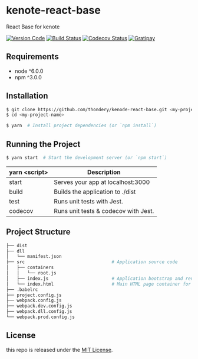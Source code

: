# kenote-react-base

React Base for kenote

[![Version Code][version-image]][version-url]
[![Build Status][travis-image]][travis-url]
[![Codecov Status][codecov-image]][codecov-url]
[![Gratipay][licensed-image]][licensed-url]

[version-image]: https://img.shields.io/badge/version-v1.1.0-orange.svg
[version-url]: https://github.com/thondery/kenode-react-base
[travis-image]: https://travis-ci.org/thondery/kenote-react-base.svg?branch=master
[travis-url]: https://travis-ci.org/thondery/kenote-react-base
[codecov-image]: https://img.shields.io/codecov/c/github/thondery/kenote-react-base/master.svg
[codecov-url]:   https://codecov.io/github/thondery/kenote-react-base?branch=master
[licensed-image]: https://img.shields.io/badge/license-MIT-blue.svg
[licensed-url]: https://github.com/thondery/kenote-react-base/blob/master/LICENSE

## Requirements

- node ^6.0.0
- npm ^3.0.0

## Installation

```bash
$ git clone https://github.com/thondery/kenode-react-base.git <my-project-name>
$ cd <my-project-name>

$ yarn  # Install project dependencies (or `npm install`)
```

## Running the Project

```bash
$ yarn start  # Start the development server (or `npm start`)
```

| yarn \<script\> | Description |
|-----|-----|
| start | Serves your app at localhost:3000 |
| build | Builds the application to ./dist |
| test | Runs unit tests with Jest. |
| codecov | Runs unit tests & codecov with Jest. |

## Project Structure

```bash
├── dist
├── dll
│   └── manifest.json
├── src                                 # Application source code
│   ├── containers
│   │   └── root.js
│   ├── index.js                        # Application bootstrap and rendering
│   └── index.html                      # Main HTML page container for app
├── .babelrc
├── project.config.js
├── webpack.config.js
├── webpack.dev.config.js
├── webpack.dll.config.js
└── webpack.prod.config.js
```

## License

this repo is released under the [MIT License](https://github.com/thondery/kenote-react-base/blob/master/LICENSE).